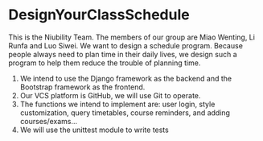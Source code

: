 # DesignYourClassSchedule
 This is the Niubility Team. The members of our group are Miao Wenting, Li Runfa and Luo Siwei.
We want to design a schedule program. Because people always need to plan time in their daily lives, we design such a program to help them reduce the trouble of planning time.
1. We intend to use the Django framework as the backend and the Bootstrap framework as the frontend.
2. Our VCS platform is GitHub, we will use Git to operate.
3. The functions we intend to implement are: user login, style customization, query timetables, course reminders, and adding courses/exams...
4. We will use the unittest module to write tests
